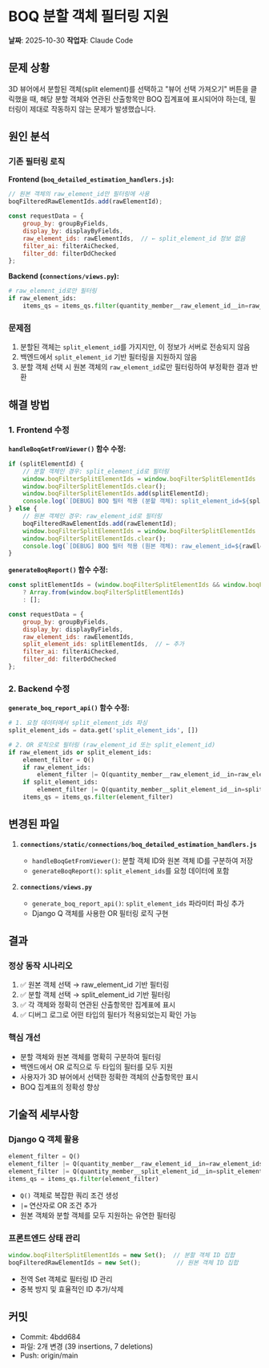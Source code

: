 # BOQ 분할 객체 필터링 지원

**날짜**: 2025-10-30
**작업자**: Claude Code

## 문제 상황

3D 뷰어에서 분할된 객체(split element)를 선택하고 "뷰어 선택 가져오기" 버튼을 클릭했을 때, 해당 분할 객체와 연관된 산출항목만 BOQ 집계표에 표시되어야 하는데, 필터링이 제대로 작동하지 않는 문제가 발생했습니다.

## 원인 분석

### 기존 필터링 로직

**Frontend (`boq_detailed_estimation_handlers.js`):**
```javascript
// 원본 객체의 raw_element_id만 필터링에 사용
boqFilteredRawElementIds.add(rawElementId);

const requestData = {
    group_by: groupByFields,
    display_by: displayByFields,
    raw_element_ids: rawElementIds,  // ← split_element_id 정보 없음
    filter_ai: filterAiChecked,
    filter_dd: filterDdChecked
};
```

**Backend (`connections/views.py`):**
```python
# raw_element_id로만 필터링
if raw_element_ids:
    items_qs = items_qs.filter(quantity_member__raw_element_id__in=raw_element_ids)
```

### 문제점

1. 분할된 객체는 `split_element_id`를 가지지만, 이 정보가 서버로 전송되지 않음
2. 백엔드에서 `split_element_id` 기반 필터링을 지원하지 않음
3. 분할 객체 선택 시 원본 객체의 `raw_element_id`로만 필터링하여 부정확한 결과 반환

## 해결 방법

### 1. Frontend 수정

**`handleBoqGetFromViewer()` 함수 수정:**

```javascript
if (splitElementId) {
    // 분할 객체인 경우: split_element_id로 필터링
    window.boqFilterSplitElementIds = window.boqFilterSplitElementIds || new Set();
    window.boqFilterSplitElementIds.clear();
    window.boqFilterSplitElementIds.add(splitElementId);
    console.log(`[DEBUG] BOQ 필터 적용 (분할 객체): split_element_id=${splitElementId}`);
} else {
    // 원본 객체인 경우: raw_element_id로 필터링
    boqFilteredRawElementIds.add(rawElementId);
    window.boqFilterSplitElementIds = window.boqFilterSplitElementIds || new Set();
    window.boqFilterSplitElementIds.clear();
    console.log(`[DEBUG] BOQ 필터 적용 (원본 객체): raw_element_id=${rawElementId}`);
}
```

**`generateBoqReport()` 함수 수정:**

```javascript
const splitElementIds = (window.boqFilterSplitElementIds && window.boqFilterSplitElementIds.size > 0)
    ? Array.from(window.boqFilterSplitElementIds)
    : [];

const requestData = {
    group_by: groupByFields,
    display_by: displayByFields,
    raw_element_ids: rawElementIds,
    split_element_ids: splitElementIds,  // ← 추가
    filter_ai: filterAiChecked,
    filter_dd: filterDdChecked
};
```

### 2. Backend 수정

**`generate_boq_report_api()` 함수 수정:**

```python
# 1. 요청 데이터에서 split_element_ids 파싱
split_element_ids = data.get('split_element_ids', [])

# 2. OR 로직으로 필터링 (raw_element_id 또는 split_element_id)
if raw_element_ids or split_element_ids:
    element_filter = Q()
    if raw_element_ids:
        element_filter |= Q(quantity_member__raw_element_id__in=raw_element_ids)
    if split_element_ids:
        element_filter |= Q(quantity_member__split_element_id__in=split_element_ids)
    items_qs = items_qs.filter(element_filter)
```

## 변경된 파일

1. **`connections/static/connections/boq_detailed_estimation_handlers.js`**
   - `handleBoqGetFromViewer()`: 분할 객체 ID와 원본 객체 ID를 구분하여 저장
   - `generateBoqReport()`: `split_element_ids`를 요청 데이터에 포함

2. **`connections/views.py`**
   - `generate_boq_report_api()`: `split_element_ids` 파라미터 파싱 추가
   - Django Q 객체를 사용한 OR 필터링 로직 구현

## 결과

### 정상 동작 시나리오

1. ✅ 원본 객체 선택 → raw_element_id 기반 필터링
2. ✅ 분할 객체 선택 → split_element_id 기반 필터링
3. ✅ 각 객체와 정확히 연관된 산출항목만 집계표에 표시
4. ✅ 디버그 로그로 어떤 타입의 필터가 적용되었는지 확인 가능

### 핵심 개선

- 분할 객체와 원본 객체를 명확히 구분하여 필터링
- 백엔드에서 OR 로직으로 두 타입의 필터를 모두 지원
- 사용자가 3D 뷰어에서 선택한 정확한 객체의 산출항목만 표시
- BOQ 집계표의 정확성 향상

## 기술적 세부사항

### Django Q 객체 활용

```python
element_filter = Q()
element_filter |= Q(quantity_member__raw_element_id__in=raw_element_ids)
element_filter |= Q(quantity_member__split_element_id__in=split_element_ids)
items_qs = items_qs.filter(element_filter)
```

- `Q()` 객체로 복잡한 쿼리 조건 생성
- `|=` 연산자로 OR 조건 추가
- 원본 객체와 분할 객체를 모두 지원하는 유연한 필터링

### 프론트엔드 상태 관리

```javascript
window.boqFilterSplitElementIds = new Set();  // 분할 객체 ID 집합
boqFilteredRawElementIds = new Set();          // 원본 객체 ID 집합
```

- 전역 Set 객체로 필터링 ID 관리
- 중복 방지 및 효율적인 ID 추가/삭제

## 커밋

- Commit: 4bdd684
- 파일: 2개 변경 (39 insertions, 7 deletions)
- Push: origin/main
